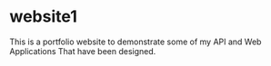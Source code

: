 # website1
This is a portfolio  website to demonstrate some of my API and Web Applications 
That have been designed.
